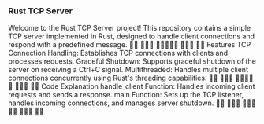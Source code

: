 ### Rust TCP Server
Welcome to the Rust TCP Server project! This repository contains a simple TCP server implemented in Rust, designed to handle client connections and respond with a predefined message.
🦀🦀 🦀🦀🦀 🦀🦀🦀🦀🦀 🦀🦀🦀 🦀🦀
Features
TCP Connection Handling: Establishes TCP connections with clients and processes requests.
Graceful Shutdown: Supports graceful shutdown of the server on receiving a Ctrl+C signal.
Multithreaded: Handles multiple client connections concurrently using Rust's threading capabilities.
🦀🦀 🦀🦀🦀 🦀🦀🦀🦀🦀 🦀🦀🦀 🦀🦀
Code Explanation
handle_client Function: Handles incoming client requests and sends a response.
main Function: Sets up the TCP listener, handles incoming connections, and manages server shutdown.
🦀🦀 🦀🦀🦀 🦀🦀🦀🦀🦀 🦀🦀🦀 🦀🦀